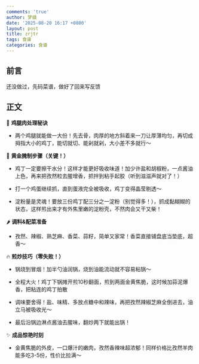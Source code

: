 ```yaml
---
comments: 'true'
author: 梦貘
date: '2025-08-20 16:17 +0800'
layout: post
title: zrjtr
tags: 食谱
categories: 食谱
---
```

## 前言

还没做过，先码菜谱，做好了回来写反馈

## 正文

🍗 **鸡腿肉处理秘诀**

- 两个鸡腿就能做一大份！先去骨，肉厚的地方斜着来一刀让厚薄均匀，再切成拇指大小的鸡丁，能切就切、能剁就剁，大小差不多就行～

🧂 **黄金腌制步骤（关键！）**

- 鸡丁一定要擦干水分！这样才能更好吸收味道！加少许盐和胡椒粉，一点酱油上色，再来把孜然粒去腥增香，抓拌到粘手起胶（听到滋滋声就对了！）
  
- 打一个鸡蛋继续抓，直到蛋液完全被吸收，鸡丁变得晶莹剔透～
  
- 淀粉量是灵魂！要放三份鸡丁配三分之一淀粉（别觉得多！），抓成黏糊糊的状态，这样煎出来才有外焦里嫩的淀粉壳，不然肉会又干又柴！
  

🌶️ **调料&配菜准备**

- 孜然、辣椒、熟芝麻、香菜、蒜籽，简单又家常！香菜直接铺盘底当垫底，超香～

🔥 **煎炒技巧（零失败！）**

- 锅烧到冒烟！加半勺油润锅，烧到油能流动就不容易粘锅～
  
- 全程大火！鸡丁下锅摊开煎10秒翻面，煎到两面金黄焦脆，这时候加蒜泥爆香，把粘连的鸡丁拍散
  
- 调味要舍得！盐、味精、多放点糖中和辣味，再把孜然辣椒芝麻全倒进去，油立马被吸收光～
  
- 最后沿锅边淋点酱油去腥味，翻炒两下就能出锅！
  

✨ **成品惊艳时刻**

- 金黄焦脆的外皮，一口爆汁的嫩肉，孜然香辣味超浓郁！同样价格比孜然羊肉能多吃3-5份，性价比拉满～